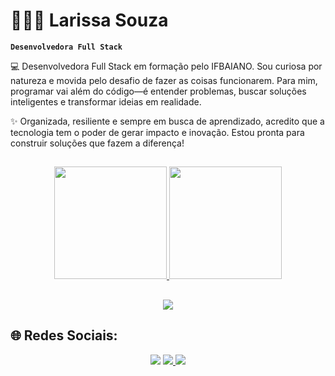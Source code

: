 # 👩🏻‍💻 Larissa Souza 



**`Desenvolvedora Full Stack`**

💻 Desenvolvedora Full Stack em formação pelo IFBAIANO. Sou curiosa por natureza e movida pelo desafio de fazer as coisas funcionarem. Para mim, programar vai além do código—é entender problemas, buscar soluções inteligentes e transformar ideias em realidade.

✨ Organizada, resiliente e sempre em busca de aprendizado, acredito que a tecnologia tem o poder de gerar impacto e inovação. Estou pronta para construir soluções que fazem a diferença!


##
 
<div align="center">
<a href="https://github.com/larissasnk">
<img height="180em" src="https://github-readme-stats.vercel.app/api?username=larissasnk&bg_color=30,e96443,904e95&title_color=fff&text_color=fff"/>
<img height="180em" src="https://github-readme-stats.vercel.app/api/top-langs/?username=larissasnk&bg_color=30,e96443,904e95&title_color=fff&text_color=fff"/>
 
</div>

##
  
<p align="center">
  <a href="https://skillicons.dev">
    <img src="https://skillicons.dev/icons?i=c,docker,css,html,figma,git,js,laravel,linux,mysql,php,react" />
  </a>
</p>

##
  
  ## 🌐 Redes Sociais:

  <div align="center">
  <a href="https://instagram.com/larissasnk" target="_blank"><img src="https://img.shields.io/badge/-Instagram-%23E4405F?style=for-the-badge&logo=instagram&logoColor=white" target="_blank"></a>
  <a href= "mailto:larissasouza2015@gmail.com"><img src="https://img.shields.io/badge/Gmail-D14836?style=for-the-badge&logo=gmail&logoColor=white" target="_blank"</a>
  <a href="https://www.linkedin.com/in/larissansk/" target="_blank"><img src="https://img.shields.io/badge/-LinkedIn-%230077B5?style=for-the-badge&logo=linkedin&logoColor=white" target="_blank"></a> 
 
</div>

